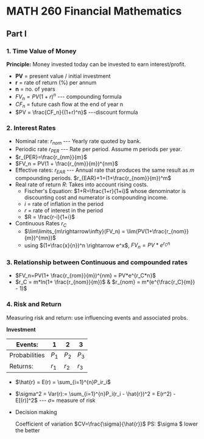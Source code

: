 # MATH 260 Financial Mathematics

## Part Ⅰ

### 1. Time Value of Money

**Principle:** Money invested today can be invested to earn interest/profit. 

* **PV** = present value / initial investment
* **r** = rate of return (%) per annum
* **n** = no. of years
* $FV_n = PV(1 + r)^n$ --- compounding formula 
* $CF_n$ = future cash flow at the end of year n
* $PV = \frac{CF_n}{(1+r)^n}$ ---discount formula

### 2. Interest Rates

* Nominal rate: $r_{nom}$  --- Yearly rate quoted by bank.
* Periodic rate $r_{PER}$  --- Rate per period. Assume m periods per year. 
* $r_{PER}=\frac{r_{nm}}{m}$ 
* $FV_n = PV(1 + \frac{r_{nm}}{m})^{nm}$
* Effective rates: $r_{EAR}$ --- Annual rate that produces the same result as $m$ compounding periods.  $r_{EAR}+1=(1+\frac{r_{nom}}{m})^m$ 
* Real rate of return $R$: Takes into account rising costs. 
  * Fischer's Equation: $1+R=\frac{1+r}{1+i}$ whose denominator is discounting cost and numerator is compounding income. 
  * $i$ = rate of inflation in the period
  * $r$ = rate of interest in the period
  * $R = \frac{r-i}{1+i}$
* Continuous Rates $r_C$ 
  * $\lim\limits_{m\rightarrow\infty}(FV_n) = \lim(PV(1+\frac{r_{nom}}{m})^{mn})$ 	 
  * using $(1+\frac{x}{n})^n \rightarrow e^x$, $FV_n = PV*e^{r_Cn}$

### 3. Relationship between Continuous and compounded rates 

* $FV_n=PV(1+ \frac{r_{rom}}{m})^{nm} = PV*e^{r_C*n}$
* $r_C = m*ln(1+ \frac{r_{nom}}{m})$ & $r_{nom} = m*(e^{\frac{r_C}{m}} - 1)$

### 4. Risk and Return

Measuring risk and return: use influencing events and associated probs. 

**Investment** 

|Events:| 1 | 2 | 3 |
|---|---|---|----|
|Probabilities| $P_1$ | $P_2$ | $P_3$ |
|Returns: | $r_1$ | $r_2$ | $r_3$ |

* $\hat{r} = E(r) = \sum_{i=1}^{n}P_ir_i$

* $\sigma^2 = Var(r):= \sum_{i=1}^{n}P_i(r_i - \hat{r})^2 = E(r^2) - E[(r)]^2$  --- $\sigma=$ measure of risk

* Decision making 

  Coefficient of variation $CV=\frac{\sigma}{\hat{r}}$   PS: $\sigma $ lower the better 

  
